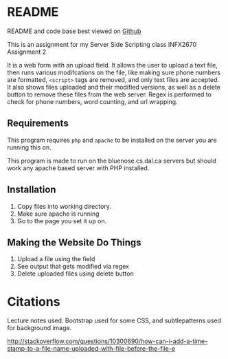 README
======

README and code base best viewed on [Github](https://github.com/mikenorthorp/INFX2670_Assignment2_Upload_Form)


This is an assignment for my Server Side Scripting class INFX2670 Assignment 2

It is a web form with an upload field. It allows the user to upload a text file, then runs various modifcations on the
file, like making sure phone numbers are formatted, `<script>` tags are removed, and only text files are accepted.
It also shows files uploaded and their modified versions, as well as a delete button to remove these files
from the web server. Regex is performed to check for phone numbers, word counting, and url wrapping.

Requirements
------------

This program requires `php` and `apache` to be installed on the server you are running this on.

This program is made to run on the bluenose.cs.dal.ca servers but should work any apache based server with PHP installed.

Installation
------------

1. Copy files into working directory.
2. Make sure apache is running
3. Go to the page you set it up on.

Making the Website Do Things
----------------------------

1. Upload a file using the field
2. See output that gets modified via regex
3. Delete uploaded files using delete button


Citations
=========
Lecture notes used. Bootstrap used for some CSS, and subtlepatterns used for background image. 

http://stackoverflow.com/questions/10300690/how-can-i-add-a-time-stamp-to-a-file-name-uploaded-with-file-before-the-file-e





